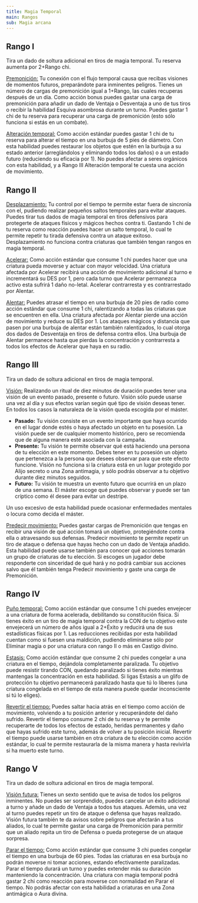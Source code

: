 ```yaml
---
title: Magia Temporal
main: Rangos
sub: Magia arcana
---
```


## Rango I

Tira un dado de soltura adicional en tiros de magia temporal. Tu reserva aumenta por 2+Rango chi.

<u>Premonición:</u> Tu conexión con el flujo temporal causa que recibas visiones de momentos futuros, preparándote para inminentes peligros. Tienes un número de cargas de premonición igual a 1+Rango, las cuales recuperas después de un día. Como acción bonus puedes gastar una carga de premonición para añadir un dado de Ventaja o Desventaja a uno de tus tiros o recibir la habilidad Esquiva asombrosa durante un turno. Puedes gastar 1 chi de tu reserva para recuperar una carga de premonición (esto sólo funciona si estás en un combate).

<u>Alteración temporal:</u> Como acción estándar puedes gastar 1 chi de tu reserva para alterar el tiempo en una burbuja de 5 pies de diámetro. Con esta habilidad puedes restaurar los objetos que estén en la burbuja a su estado anterior (arreglándolos y eliminando todos los daños) o a un estado futuro (reduciendo su eficacia por 1). No puedes afectar a seres orgánicos con esta habilidad, y a Rango III Alteración temporal te cuesta una acción de movimiento.

## Rango II

<u>Desplazamiento:</u> Tu control por el tiempo te permite estar fuera de sincronía con el, pudiendo realizar pequeños saltos temporales para evitar ataques. Puedes tirar tus dados de magia temporal en tiros defensivos para protegerte de ataques físicos y mágicos hechos contra ti. Gastando 1 chi de tu reserva como reacción puedes hacer un salto temporal, lo cual te permite repetir tu tirada defensiva contra un ataque exitoso. Desplazamiento no funciona contra criaturas que también tengan rangos en magia temporal.

<u>Acelerar:</u> Como acción estándar que consume 1 chi puedes hacer que una criatura pueda moverse y actuar con mayor velocidad. Una criatura afectada por Acelerar recibirá una acción de movimiento adicional al turno e incrementará su DES por 1, pero cada turno que Acelerar permanezca activo esta sufrirá 1 daño no-letal. Acelerar contrarresta y es contrarrestado por Alentar.

<u>Alentar:</u> Puedes atrasar el tiempo en una burbuja de 20 pies de radio como acción estándar que consume 1 chi, ralentizando a todas las criaturas que se encuentren en ella. Una criatura afectada por Alentar pierde una acción de movimiento y reduce su DES por 1. Los ataques mágicos y distancia que pasen por una burbuja de alentar están también ralentizados, lo cual otorga dos dados de Desventaja en tiros de defensa contra ellos. Una burbuja de Alentar permanece hasta que pierdas la concentración y contrarresta a todos los efectos de Acelerar que haya en su radio. 

## Rango III

Tira un dado de soltura adicional en tiros de magia temporal. 

<u>Visión:</u> Realizando un ritual de diez minutos de duración puedes tener una visión de un evento pasado, presente o futuro. Visión sólo puede usarse una vez al día y sus efectos varían según qué tipo de visión deseas tener. En todos los casos la naturaleza de la visión queda escogida por el máster.

- **Pasado:** Tu visión consiste en un evento importante que haya ocurrido en el lugar donde estés o haya afectado un objeto en tu posesión. La visión puede ser de cualquier momento histórico, pero se recomienda que de alguna manera esté asociada con la campaña.
- **Presente:** Tu visión te permite observar qué está haciendo una persona de tu elección en este momento. Debes tener en tu posesión un objeto que pertenezca a la persona que desees observar para que este efecto funcione. Visión no funciona si la criatura está en un lugar protegido por Alijo secreto o una Zona antimagia, y sólo podrás observar a tu objetivo durante diez minutos seguidos.
- **Futuro:** Tu visión te muestra un evento futuro que ocurrirá en un plazo de una semana. El máster escoge qué puedes observar y puede ser tan críptico como él desee para evitar un destripe. 

Un uso excesivo de esta habilidad puede ocasionar enfermedades mentales o locura como decida el máster.

<u>Predecir movimiento:</u> Puedes gastar cargas de Premonición que tengas en recibir una visión de qué acción tomará un objetivo, protegiéndote contra ella o atravesando sus defensas. Predecir movimiento te permite repetir un tiro de ataque o defensa que hayas hecho con un dado de Ventaja añadido. Esta habilidad puede usarse también para conocer qué acciones tomarán un grupo de criaturas de tu elección. Si escoges un jugador debe responderte con sinceridad de qué hará y no podrá cambiar sus acciones salvo que él también tenga Predecir movimiento y gaste una carga de Premonición.

## Rango IV

<u>Puño temporal:</u> Como acción estándar que consume 1 chi puedes envejecer a una criatura de forma acelerada, debilitando su constitución física. Si tienes éxito en un tiro de magia temporal contra la CON de tu objetivo este envejecerá un número de años igual a 2+Éxito y reducirá una de sus estadísticas físicas por 1. Las reducciones recibidas por esta habilidad cuentan como si fuesen una maldición, pudiendo eliminarse sólo por Eliminar magia o por una criatura con rango II o más en Castigo divino.

<u>Estasis:</u> Como acción estándar que consume 2 chi puedes congelar a una criatura en el tiempo, dejándola completamente paralizada. Tu objetivo puede resistir tirando CON, quedando paralizado si tienes éxito mientras mantengas la concentración en esta habilidad. Si ligas Estasis a un glifo de protección tu objetivo permanecerá paralizado hasta que tú lo liberes (una criatura congelada en el tiempo de esta manera puede quedar inconsciente si tú lo eliges).

<u>Revertir el tiempo:</u> Puedes saltar hacia atrás en el tiempo como acción de movimiento, volviendo a tu posición anterior y recuperándote del daño sufrido. Revertir el tiempo consume 2 chi de tu reserva y te permite recuperarte de todos los efectos de estado, heridas permanentes y daño que hayas sufrido este turno, además de volver a tu posición inicial. Revertir el tiempo puede usarse también en otra criatura de tu elección como acción estándar, lo cual te permite restaurarla de la misma manera y hasta revivirla si ha muerto este turno. 

## Rango V 

Tira un dado de soltura adicional en tiros de magia temporal.

<u>Visión futura:</u> Tienes un sexto sentido que te avisa de todos los peligros inminentes. No puedes ser sorprendido, puedes cancelar un éxito adicional a turno y añade un dado de Ventaja a todos tus ataques. Además, una vez al turno puedes repetir un tiro de ataque o defensa que hayas realizado. Visión futura también te da avisos sobre peligros que afectarán a tus aliados, lo cual te permite gastar una carga de Premonición para permitir que un aliado repita un tiro de Defensa o pueda protegerse de un ataque sorpresa.

<u>Parar el tiempo:</u> Como acción estándar que consume 3 chi puedes congelar el tiempo en una burbuja de 60 pies. Todas las criaturas en esa burbuja no podrán moverse ni tomar acciones, estando efectivamente paralizadas. Parar el tiempo durará un turno y puedes extender más su duración manteniendo la concentración. Una criatura con magia temporal podrá gastar 2 chi como reacción para moverse con normalidad en Parar el tiempo. No podrás afectar con esta habilidad a criaturas en una Zona antimágica o Aura divina. 


